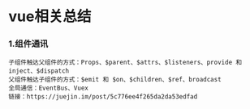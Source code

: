# vue相关总结

### 1.组件通讯
    子组件触达父组件的方式：Props、$parent、$attrs、$listeners、provide 和 inject、$dispatch
    父组件触达子组件的方式：$emit 和 $on、$children、$ref、broadcast
    全局通信：EventBus、Vuex
    链接：https://juejin.im/post/5c776ee4f265da2da53edfad
